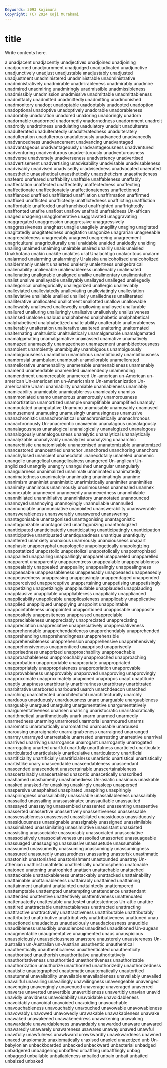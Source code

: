 ```yaml
---
Keywords: 3093 kojimura
Copyright: (C) 2024 Koji Murakami
---
```


# title

Write contents here.



a unadjacent unadjacently unadjectived
unadjoined unadjoining unadjourned unadjournment unadjudged unadjudicated unadjunctive unadjunctively unadjust unadjustable
unadjustably unadjusted unadjustment unadministered unadministrable unadministrative unadministratively unadmirable unadmirableness unadmirably
unadmire unadmired unadmiring unadmiringly unadmissible unadmissibleness unadmissibly unadmission unadmissive unadmittable
unadmittableness unadmittably unadmitted unadmittedly unadmitting unadmonished unadmonitory unadopt unadoptable unadoptably
unadopted unadoption unadoptional unadoptive unadoptively unadorable unadorableness unadorably unadoration unadored
unadoring unadoringly unadorn unadornable unadorned unadornedly unadornedness unadornment unadroit unadroitly
unadroitness unadulating unadulatory unadult unadulterate unadulterated unadulteratedly unadulteratedness unadulterately unadulteration
unadulterous unadulterously unadvanced unadvancedly unadvancedness unadvancement unadvancing unadvantaged unadvantageous unadvantageously
unadvantageousness unadventured unadventuring unadventurous unadventurously unadventurousness unadverse unadversely unadverseness unadvertency
unadvertised unadvertisement unadvertising unadvisability unadvisable unadvisableness unadvisably unadvised unadvisedly unadvisedness
unadvocated unaerated unaesthetic unaesthetical unaesthetically unaestheticism unaestheticness unafeard unafeared unaffability
unaffable unaffableness unaffably unaffectation unaffected unaffectedly unaffectedness unaffecting unaffectionate unaffectionately
unaffectionateness unaffectioned unaffianced unaffied unaffiliated unaffiliation unaffirmation unaffirmed unaffixed unafflicted
unafflictedly unafflictedness unafflicting unaffliction unaffordable unafforded unaffranchised unaffrighted unaffrightedly unaffronted
unafire unafloat unaflow unafraid unafraidness Un-african unaged unageing unagglomerative unaggravated
unaggravating unaggregated unaggression unaggressive unaggressively unaggressiveness unaghast unagile unagilely unagility
unaging unagitated unagitatedly unagitatedness unagitation unagonize unagrarian unagreeable unagreeableness unagreeably
unagreed unagreeing unagreement unagricultural unagriculturally unai unaidable unaided unaidedly unaiding
unailing unaimed unaiming unairable unaired unairily unais unaisled Unakhotana unakin
unakite unakites unal Unalachtigo unalacritous unalarm unalarmed unalarming unalarmingly Unalaska
unalcoholised unalcoholized unaldermanly unalert unalerted unalertly unalertness unalgebraical unalienability unalienable
unalienableness unalienably unalienated unalienating unalignable unaligned unalike unalimentary unalimentative unalist
unalive unallayable unallayably unallayed unalleged unallegedly unallegorical unallegorically unallegorized unallergic
unalleviably unalleviated unalleviatedly unalleviating unalleviatingly unalleviation unalleviative unalliable unallied unalliedly
unalliedness unalliterated unalliterative unallocated unallotment unallotted unallow unallowable unallowably unallowed
unallowedly unallowing unalloyed unallurable unallured unalluring unalluringly unallusive unallusively unallusiveness
unalmsed unalone unaloud unalphabeted unalphabetic unalphabetical unalphabetised unalphabetized unalterability unalterable
unalterableness unalterably unalteration unalterative unaltered unaltering unalternated unalternating unaltruistic unaltruistically
unamalgamable unamalgamated unamalgamating unamalgamative unamassed unamative unamatively unamazed unamazedly unamazedness
unamazement unambidextrousness unambient unambiently unambiguity unambiguous unambiguously unambiguousness unambition unambitious
unambitiously unambitiousness unambrosial unambulant unambush unameliorable unameliorated unameliorative unamenability unamenable
unamenableness unamenably unamend unamendable unamended unamendedly unamending unamendment unamerceable unamerced
Un-american un-American un-american Un-americanism un-Americanism Un-americanization Un-americanize Unami unamiability unamiable
unamiableness unamiably unamicability unamicable unamicableness unamicably unamiss unammoniated unamo unamorous
unamorously unamorousness unamortization unamortized unample unamplifiable unamplified unamply unamputated unamputative
Unamuno unamusable unamusably unamused unamusement unamusing unamusingly unamusingness unamusive unanachronistic
unanachronistical unanachronistically unanachronous unanachronously Un-anacreontic unanaemic unanalagous unanalagously unanalagousness unanalogical
unanalogically unanalogized unanalogous unanalogously unanalogousness unanalytic unanalytical unanalytically unanalyzable unanalyzably
unanalyzed unanalyzing unanarchic unanarchistic unanatomisable unanatomised unanatomizable unanatomized unancestored unancestried
unanchor unanchored unanchoring unanchors unanchylosed unancient unanecdotal unanecdotally unaneled unanemic
unangelic unangelical unangelicalness unangered Un-anglican Un-anglicized unangrily unangry unanguished unangular
unangularly unangularness unanimalized unanimate unanimated unanimatedly unanimatedness unanimately unanimating unanimatingly
unanime unanimism unanimist unanimistic unanimistically unanimiter unanimities unanimity unanimous unanimously
unanimousness unannealed unannex unannexable unannexed unannexedly unannexedness unannihilable unannihilated unannihilative
unannihilatory unannotated unannounced unannoyed unannoying unannoyingly unannullable unannulled unannunciable unannunciative
unanointed unanswerability unanswerable unanswerableness unanswerably unanswered unanswering unantagonisable unantagonised unantagonising
unantagonistic unantagonizable unantagonized unantagonizing unanthologized unanticipated unanticipatedly unanticipating unanticipatingly unanticipation
unanticipative unantiquated unantiquatedness unantique unantiquity unantlered unanxiety unanxious unanxiously unanxiousness
unapart unaphasic unapocryphal unapologetic unapologetically unapologizing unapostatized unapostolic unapostolical unapostolically
unapostrophized unappalled unappalling unappallingly unapparel unappareled unapparelled unapparent unapparently unapparentness
unappealable unappealableness unappealably unappealed unappealing unappealingly unappealingness unappeasable unappeasableness unappeasably
unappeased unappeasedly unappeasedness unappeasing unappeasingly unappendaged unappended unapperceived unapperceptive unappertaining
unappetising unappetisingly unappetizing unappetizingly unapplaudable unapplauded unapplauding unapplausive unappliable unappliableness
unappliably unapplianced unapplicability unapplicable unapplicableness unapplicably unapplicative unapplied unappliqued unapplying
unappoint unappointable unappointableness unappointed unapportioned unapposable unapposite unappositely unappositeness unappraised
unappreciable unappreciableness unappreciably unappreciated unappreciating unappreciation unappreciative unappreciatively unappreciativeness unapprehendable
unapprehendableness unapprehendably unapprehended unapprehending unapprehendingness unapprehensible unapprehensibleness unapprehension unapprehensive unapprehensively
unapprehensiveness unapprenticed unapprised unapprisedly unapprisedness unapprized unapproachability unapproachable unapproachableness unapproachably
unapproached unapproaching unapprobation unappropriable unappropriate unappropriated unappropriately unappropriateness unappropriation unapprovable
unapprovableness unapprovably unapproved unapproving unapprovingly unapproximate unapproximately unaproned unapropos unapt
unaptitude unaptly unaptness unarbitrarily unarbitrariness unarbitrary unarbitrated unarbitrative unarbored unarboured
unarch unarchdeacon unarched unarching unarchitected unarchitectural unarchitecturally unarchly unarduous unarduously
unarduousness unare unarguable unarguableness unarguably unargued unarguing unargumentative unargumentatively unargumentativeness
unarisen unarising unaristocratic unaristocratically unarithmetical unarithmetically unark unarm unarmed unarmedly
unarmedness unarming unarmored unarmorial unarmoured unarms unaromatic unaromatically unaromatized unarousable
unaroused unarousing unarraignable unarraignableness unarraigned unarranged unarray unarrayed unarrestable unarrested
unarresting unarrestive unarrival unarrived unarriving unarrogance unarrogant unarrogantly unarrogated unarrogating
unarted unartful unartfully unartfulness unarticled unarticulate unarticulated unarticulately unarticulative unarticulatory
unartificial unartificiality unartificially unartificialness unartistic unartistical unartistically unartistlike unary unascendable
unascendableness unascendant unascended unascendent unascertainable unascertainableness unascertainably unascertained unascetic unascetically
unascribed unashamed unashamedly unashamedness Un-asiatic unasinous unaskable unasked unasked-for unasking
unaskingly unasleep unaspersed unaspersive unasphalted unaspirated unaspiring unaspiringly unaspiringness unassailability
unassailable unassailableness unassailably unassailed unassailing unassassinated unassaultable unassaulted unassayed unassaying
unassembled unassented unassenting unassentive unasserted unassertive unassertively unassertiveness unassessable unassessableness
unassessed unassibilated unassiduous unassiduously unassiduousness unassignable unassignably unassigned unassimilable unassimilated
unassimilating unassimilative unassistant unassisted unassisting unassociable unassociably unassociated unassociative unassociatively
unassociativeness unassoiled unassorted unassuageable unassuaged unassuaging unassuasive unassuetude unassumable unassumed
unassumedly unassuming unassumingly unassumingness unassured unassuredly unassuredness unassuring unasterisk unasthmatic
unastonish unastonished unastonishment unastounded unastray Un-athenian unathirst unathletic unathletically unatmospheric
unatonable unatoned unatoning unatrophied unattach unattachable unattached unattackable unattackableness unattackably
unattacked unattainability unattainable unattainableness unattainably unattained unattaining unattainment unattaint unattainted
unattaintedly unattempered unattemptable unattempted unattempting unattendance unattendant unattended unattentive unattentively
unattentiveness unattenuated unattenuatedly unattestable unattested unattestedness Un-attic unattire unattired unattractable
unattractableness unattracted unattracting unattractive unattractively unattractiveness unattributable unattributably unattributed unattributive
unattributively unattributiveness unattuned unau unauctioned unaudacious unaudaciously unaudaciousness unaudible unaudibleness
unaudibly unaudienced unaudited unauditioned Un-augean unaugmentable unaugmentative unaugmented unaus unauspicious
unauspiciously unauspiciousness unaustere unausterely unaustereness Un-australian un-Australian un-Austrian unauthentic unauthentical
unauthentically unauthenticalness unauthenticated unauthenticity unauthorised unauthorish unauthoritative unauthoritatively unauthoritativeness unauthoritied
unauthoritiveness unauthorizable unauthorization unauthorize unauthorized unauthorizedly unauthorizedness unautistic unautographed unautomatic
unautomatically unautoritied unautumnal unavailability unavailable unavailableness unavailably unavailed unavailful unavailing
unavailingly unavailingness unavengeable unavenged unavenging unavengingly unavenued unaverage unaveraged unaverred
unaverse unaverted unavertible unavertibleness unavertibly unavian unavid unavidly unavidness unavoidability
unavoidable unavoidableness unavoidably unavoidal unavoided unavoiding unavouchable unavouchableness unavouchably unavouched
unavowable unavowableness unavowably unavowed unavowedly unawakable unawakableness unawake unawaked unawakened
unawakenedness unawakening unawaking unawardable unawardableness unawardably unawarded unaware unawared unawaredly
unawarely unawareness unawares unaway unawed unawful unawfully unawfulness unawkward unawkwardly
unawkwardness unawned unaxed unaxiomatic unaxiomatically unaxised unaxled unazotized unb Un-babylonian
unbackboarded unbacked unbackward unbacterial unbadged unbadgered unbadgering unbaffled unbaffling unbafflingly
unbag unbagged unbailable unbailableness unbailed unbain unbait unbaited unbaized unbaked
